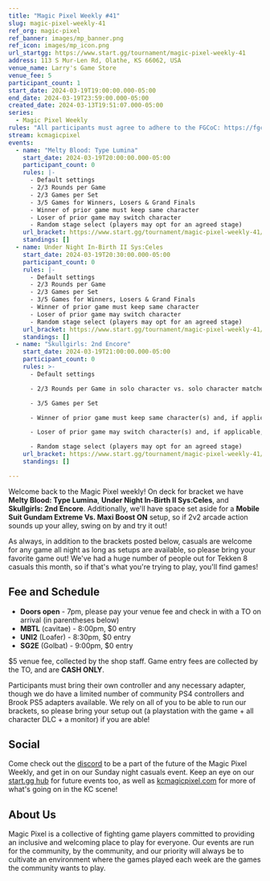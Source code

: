 ```yaml
---
title: "Magic Pixel Weekly #41"
slug: magic-pixel-weekly-41
ref_org: magic-pixel
ref_banner: images/mp_banner.png
ref_icon: images/mp_icon.png
url_startgg: https://www.start.gg/tournament/magic-pixel-weekly-41
address: 113 S Mur-Len Rd, Olathe, KS 66062, USA
venue_name: Larry's Game Store
venue_fee: 5
participant_count: 1
start_date: 2024-03-19T19:00:00.000-05:00
end_date: 2024-03-19T23:59:00.000-05:00
created_date: 2024-03-13T19:51:07.000-05:00
series:
  - Magic Pixel Weekly
rules: "All participants must agree to adhere to the FGCoC: https://fgcoc.com/"
stream: kcmagicpixel
events:
  - name: "Melty Blood: Type Lumina"
    start_date: 2024-03-19T20:00:00.000-05:00
    participant_count: 0
    rules: |-
      - Default settings
      - 2/3 Rounds per Game
      - 2/3 Games per Set
      - 3/5 Games for Winners, Losers & Grand Finals
      - Winner of prior game must keep same character
      - Loser of prior game may switch character
      - Random stage select (players may opt for an agreed stage)
    url_bracket: https://www.start.gg/tournament/magic-pixel-weekly-41/events/melty-blood-type-lumina/brackets/1608776/2405495
    standings: []
  - name: Under Night In-Birth II Sys:Celes
    start_date: 2024-03-19T20:30:00.000-05:00
    participant_count: 0
    rules: |-
      - Default settings
      - 2/3 Rounds per Game
      - 2/3 Games per Set
      - 3/5 Games for Winners, Losers & Grand Finals
      - Winner of prior game must keep same character
      - Loser of prior game may switch character
      - Random stage select (players may opt for an agreed stage)
    url_bracket: https://www.start.gg/tournament/magic-pixel-weekly-41/events/under-night-in-birth-ii-sys-celes/brackets/1608785/2405504
    standings: []
  - name: "Skullgirls: 2nd Encore"
    start_date: 2024-03-19T21:00:00.000-05:00
    participant_count: 0
    rules: >-
      - Default settings

      - 2/3 Rounds per Game in solo character vs. solo character matches

      - 3/5 Games per Set

      - Winner of prior game must keep same character(s) and, if applicable, assists

      - Loser of prior game may switch character(s) and, if applicable, assists

      - Random stage select (players may opt for an agreed stage)
    url_bracket: https://www.start.gg/tournament/magic-pixel-weekly-41/events/skullgirls-2nd-encore/brackets/1608781/2405500
    standings: []

---
```


Welcome back to the Magic Pixel weekly! On deck for bracket we have **Melty Blood: Type Lumina**, **Under Night In-Birth II Sys:Celes**, and **Skullgirls: 2nd Encore**. Additionally, we'll have space set aside for a **Mobile Suit Gundam Extreme Vs. Maxi Boost ON** setup, so if 2v2 arcade action sounds up your alley, swing on by and try it out!

As always, in addition to the brackets posted below, casuals are welcome for any game all night as long as setups are available, so please bring your favorite game out! We've had a huge number of people out for Tekken 8 casuals this month, so if that's what you're trying to play, you'll find games!

## Fee and Schedule

- **Doors open** - 7pm, please pay your venue fee and check in with a TO on arrival (in parentheses below)
- **MBTL** (cavitae) - 8:00pm, $0 entry
- **UNI2** (Loafer) - 8:30pm, $0 entry
- **SG2E** (Golbat) - 9:00pm, $0 entry

$5 venue fee, collected by the shop staff. Game entry fees are collected by the TO, and are **CASH ONLY**. 

Participants must bring their own controller and any necessary adapter, though we do have a limited number of community PS4 controllers and Brook PS5 adapters available. We rely on all of you to be able to run our brackets, so please bring your setup out (a playstation with the game + all character DLC + a monitor) if you are able!  

## Social
Come check out the [discord](https://discord.gg/jkmn6CVrrQ) to be a part of the future of the Magic Pixel Weekly, and get in on our Sunday night casuals event. Keep an eye on our [start.gg hub](https://www.start.gg/hub/magic-pixel) for future events too, as well as [kcmagicpixel.com](https://kcmagicpixel.com) for more of what's going on in the KC scene!

## About Us

Magic Pixel is a collective of fighting game players committed to providing an inclusive and welcoming place to play for everyone. Our events are run for the community, by the community, and our priority will always be to cultivate an environment where the games played each week are the games the community wants to play.
  